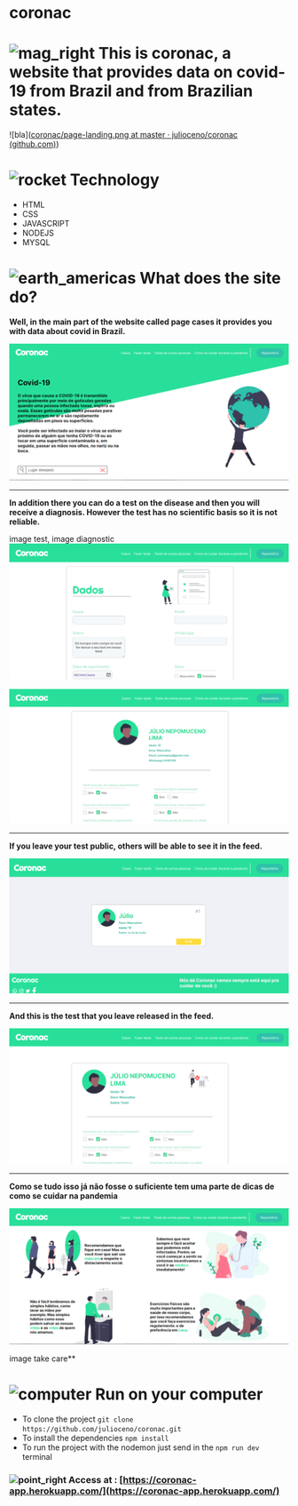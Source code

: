 # coronac

 # ![mag_right](https://github.githubassets.com/images/icons/emoji/unicode/1f50e.png)     This is coronac, a website that provides data on covid-19 from Brazil and from Brazilian states.  
![bla]([coronac/page-landing.png at master · julioceno/coronac (github.com)](https://github.com/julioceno/coronac/blob/master/images-readme/page-landing.png))

# ![rocket](https://github.githubassets.com/images/icons/emoji/unicode/1f680.png)  Technology
* HTML
* CSS
* JAVASCRIPT
* NODEJS
* MYSQL

# ![earth_americas](https://github.githubassets.com/images/icons/emoji/unicode/1f30e.png)    What does the site do?

 **Well, in the main part of the website called page cases it provides you with data about covid in Brazil.** 

![page-landing](https://github.com/julioceno/coronac/blob/master/images-readme/page-cases.png)

___
  
**In addition there you can do a test on the disease and then you will receive a diagnosis. However the test has no scientific basis so it is not reliable.** 

image test, image diagnostic
![page-test](https://github.com/julioceno/coronac/blob/master/images-readme/page-test.png)

![page-diagnostic](https://github.com/julioceno/coronac/blob/master/images-readme/page-diagnostic.png)
___
**If you leave your test public, others will be able to see it in the feed.**

![page-feed](https://github.com/julioceno/coronac/blob/master/images-readme/page-feed.png)
___

**And this is the test that you leave released in the feed.**
 
![page-test-done](https://github.com/julioceno/coronac/blob/master/images-readme/page-test-done.png)

___

**Como se tudo isso já não fosse o suficiente tem uma parte de dicas de como se cuidar na pandemia**

![page-take-care](https://github.com/julioceno/coronac/blob/master/images-readme/page-take-care.png)


image take care**

#  ![computer](https://github.githubassets.com/images/icons/emoji/unicode/1f4bb.png)   Run on your computer
* To clone the project ``git clone https://github.com/julioceno/coronac.git``
*  To install the dependencies ``npm install``
* To run the project with the nodemon just send in the ``npm run dev`` terminal 


### ![point_right](https://github.githubassets.com/images/icons/emoji/unicode/1f449.png) Access at : [https://coronac-app.herokuapp.com/](https://coronac-app.herokuapp.com/)
